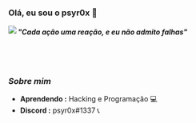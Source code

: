 ### Olá, eu sou o psyr0x 👋

<img align="left" src="https://orhun.dev/img/crow.png">

<h5>"Cada ação uma reação, e eu não admito falhas"</h5>

<br><br>

### <i>Sobre mim</i>

-  **Aprendendo :** Hacking e Programação 💻	
-  **Discord :** psyr0x#1337 📞
